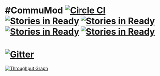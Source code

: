 #CommuMod [![Circle CI](https://circleci.com/gh/KaminoCoding/CommuMod.svg?style=svg)](https://circleci.com/gh/KaminoCoding/CommuMod) [![Stories in Ready](https://badge.waffle.io/KaminoCoding/CommuMod.png?label=ready&title=Ready)](https://waffle.io/KaminoCoding/CommuMod) [![Stories in Ready](https://badge.waffle.io/KaminoCoding/CommuMod.png?label=in%20progress&title=In%20Progress)](https://waffle.io/KaminoCoding/CommuMod) [![Stories in Ready](https://badge.waffle.io/KaminoCoding/CommuMod.svg?label=enhancement&title=Enhancements)](http://waffle.io/KaminoCoding/CommuMod) [![Stories in Ready](https://badge.waffle.io/KaminoCoding/CommuMod.svg?label=feature&title=New%20Features)](http://waffle.io/KaminoCoding/CommuMod)
=====

[![Gitter](https://badges.gitter.im/Join%20Chat.svg)](https://gitter.im/Cyb3rWarri0r8/CommuMod?utm_source=badge&utm_medium=badge&utm_campaign=pr-badge&utm_content=badge)
====
[![Throughput Graph](https://graphs.waffle.io/KaminoCoding/CommuMod/throughput.svg)](https://waffle.io/KaminoCoding/CommuMod/metrics)
